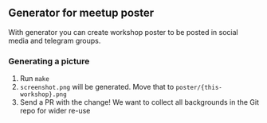## Generator for meetup poster

With generator you can create workshop poster to be posted in social media and telegram groups.

### Generating a picture

1. Run `make`
2. `screenshot.png` will be generated. Move that to `poster/{this-workshop}.png`
3. Send a PR with the change! We want to collect all backgrounds in the Git repo for wider re-use

